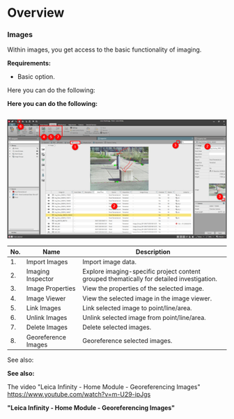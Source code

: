 # Overview

### Images

Within images, you get access to the basic functionality of imaging.

**Requirements:**

- Basic option.

Here you can do the following:

**Here you can do the following:**

|  |  |
| --- | --- |

![Image](graphics/00803681.jpg)

| No. | Name | Description |
| --- | --- | --- |
| 1. | Import Images | Import image data. |
| 2. | Imaging Inspector | Explore imaging-specific project content grouped thematically for detailed investigation. |
| 3. | Image Properties | View the properties of the selected image. |
| 4. | Image Viewer | View the selected image in the image viewer. |
| 5. | Link Images | Link selected image to point/line/area. |
| 6. | Unlink Images | Unlink selected image from point/line/area. |
| 7. | Delete Images | Delete selected images. |
| 8. | Georeference Images | Georeference selected images. |

See also:

**See also:**

The video "Leica Infinity - Home Module - Georeferencing Images" https://www.youtube.com/watch?v=m-U29-ipJgs

**"Leica Infinity - Home Module - Georeferencing Images"**

